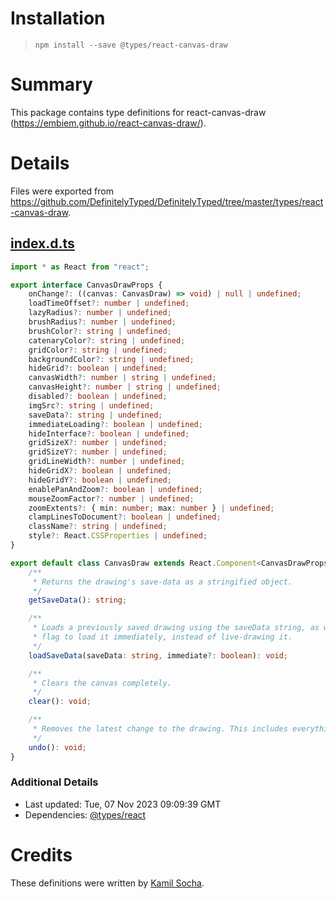# Installation
> `npm install --save @types/react-canvas-draw`

# Summary
This package contains type definitions for react-canvas-draw (https://embiem.github.io/react-canvas-draw/).

# Details
Files were exported from https://github.com/DefinitelyTyped/DefinitelyTyped/tree/master/types/react-canvas-draw.
## [index.d.ts](https://github.com/DefinitelyTyped/DefinitelyTyped/tree/master/types/react-canvas-draw/index.d.ts)
````ts
import * as React from "react";

export interface CanvasDrawProps {
    onChange?: ((canvas: CanvasDraw) => void) | null | undefined;
    loadTimeOffset?: number | undefined;
    lazyRadius?: number | undefined;
    brushRadius?: number | undefined;
    brushColor?: string | undefined;
    catenaryColor?: string | undefined;
    gridColor?: string | undefined;
    backgroundColor?: string | undefined;
    hideGrid?: boolean | undefined;
    canvasWidth?: number | string | undefined;
    canvasHeight?: number | string | undefined;
    disabled?: boolean | undefined;
    imgSrc?: string | undefined;
    saveData?: string | undefined;
    immediateLoading?: boolean | undefined;
    hideInterface?: boolean | undefined;
    gridSizeX?: number | undefined;
    gridSizeY?: number | undefined;
    gridLineWidth?: number | undefined;
    hideGridX?: boolean | undefined;
    hideGridY?: boolean | undefined;
    enablePanAndZoom?: boolean | undefined;
    mouseZoomFactor?: number | undefined;
    zoomExtents?: { min: number; max: number } | undefined;
    clampLinesToDocument?: boolean | undefined;
    className?: string | undefined;
    style?: React.CSSProperties | undefined;
}

export default class CanvasDraw extends React.Component<CanvasDrawProps> {
    /**
     * Returns the drawing's save-data as a stringified object.
     */
    getSaveData(): string;

    /**
     * Loads a previously saved drawing using the saveData string, as well as an optional boolean
     * flag to load it immediately, instead of live-drawing it.
     */
    loadSaveData(saveData: string, immediate?: boolean): void;

    /**
     * Clears the canvas completely.
     */
    clear(): void;

    /**
     * Removes the latest change to the drawing. This includes everything drawn since the last MouseDown event.
     */
    undo(): void;
}

````

### Additional Details
 * Last updated: Tue, 07 Nov 2023 09:09:39 GMT
 * Dependencies: [@types/react](https://npmjs.com/package/@types/react)

# Credits
These definitions were written by [Kamil Socha](https://github.com/ksocha).
